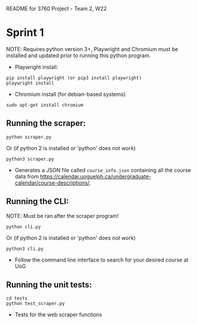 README for 3760 Project - Team 2, W22

# Sprint 1

NOTE: Requires python version 3+, Playwright and Chromium must be installed and updated prior to running this python program.
- Playwright install: 
``` 
pip install playwright (or pip3 install playwright)
playwright install
```
- Chromium install (for debian-based systems)
``` 
sudo apt-get install chromium
```

## Running the scraper:
``` 
python scraper.py
```
Or (if python 2 is installed or 'python' does not work)
``` 
python3 scraper.py
```
- Generates a JSON file called ```course_info.json``` containing all the course data from https://calendar.uoguelph.ca/undergraduate-calendar/course-descriptions/.

## Running the CLI:

NOTE: Must be ran after the scraper program!
```
python cli.py
```
Or (if python 2 is installed or 'python' does not work)
``` 
python3 cli.py
```

- Follow the command line interface to search for your desired course at UoG

## Running the unit tests:
```
cd tests
python test_scraper.py
```
- Tests for the web scraper functions
